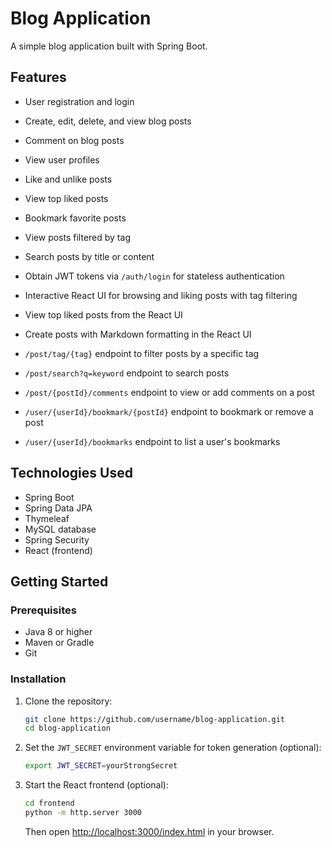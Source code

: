 # Blog Application

A simple blog application built with Spring Boot.

## Features

- User registration and login
- Create, edit, delete, and view blog posts
- Comment on blog posts
- View user profiles
- Like and unlike posts
- View top liked posts

- Bookmark favorite posts
- View posts filtered by tag
- Search posts by title or content
- Obtain JWT tokens via `/auth/login` for stateless authentication
- Interactive React UI for browsing and liking posts with tag filtering

- View top liked posts from the React UI
- Create posts with Markdown formatting in the React UI
- `/post/tag/{tag}` endpoint to filter posts by a specific tag
- `/post/search?q=keyword` endpoint to search posts
- `/post/{postId}/comments` endpoint to view or add comments on a post
- `/user/{userId}/bookmark/{postId}` endpoint to bookmark or remove a post
- `/user/{userId}/bookmarks` endpoint to list a user's bookmarks

## Technologies Used

- Spring Boot
- Spring Data JPA
- Thymeleaf
- MySQL database
- Spring Security
- React (frontend)

## Getting Started

### Prerequisites

- Java 8 or higher
- Maven or Gradle
- Git

### Installation

1. Clone the repository:
   ```sh
   git clone https://github.com/username/blog-application.git
   cd blog-application
   ```

2. Set the `JWT_SECRET` environment variable for token generation (optional):
   ```sh
   export JWT_SECRET=yourStrongSecret
   ```

3. Start the React frontend (optional):
   ```sh
   cd frontend
   python -m http.server 3000
   ```
   Then open [http://localhost:3000/index.html](http://localhost:3000/index.html) in your browser.
